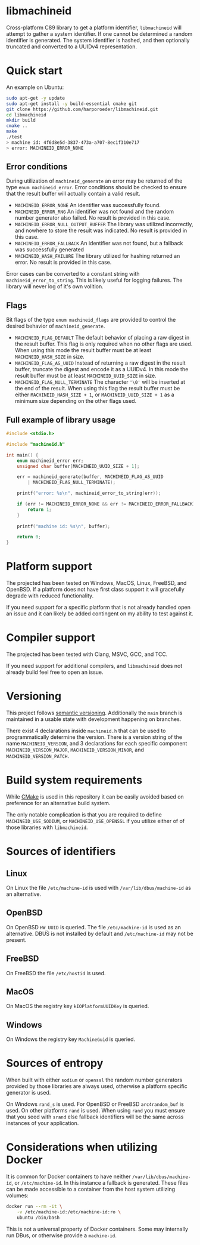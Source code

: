 # libmachineid

Cross-platform C89 library to get a platform identifier, `libmachineid` will
attempt to gather a system identifier. If one cannot be determined a random
identifier is generated. The system identifier is hashed, and then optionally
truncated and converted to a UUIDv4 representation.

# Quick start

An example on Ubuntu:

```bash
sudo apt-get -y update
sudo apt-get install -y build-essential cmake git
git clone https://github.com/harporoeder/libmachineid.git
cd libmachineid
mkdir build
cmake ..
make
./test
> machine id: 4f6d8e5d-3837-473a-a707-8ec1f310e717
> error: MACHINEID_ERROR_NONE
```

## Error conditions

During utilization of `machineid_generate` an error may be returned of the
type `enum machineid_error`. Error conditions should be checked to ensure
that the result buffer will actually contain a valid result.

* `MACHINEID_ERROR_NONE` An identifier was successfully found.
* `MACHINEID_ERROR_RNG` An identifier was not found and the random number
generator also failed. No result is provided in this case.
* `MACHINEID_ERROR_NULL_OUTPUT_BUFFER` The library was utilized incorrectly,
and nowhere to store the result was indicated. No result is provided in this
case.
* `MACHINEID_ERROR_FALLBACK` An identifier was not found, but a fallback
was successfully generated
* `MACHINEID_HASH_FAILURE` The library utilized for hashing returned an error.
No result is provided in this case.

Error cases can be converted to a constant string with
`machineid_error_to_string`. This is likely useful for logging failures. The
library will never log of it's own volition.

## Flags

Bit flags of the type `enum machineid_flags` are provided to control the
desired behavior of `machineid_generate`.

* `MACHINEID_FLAG_DEFAULT` The default behavior of placing a raw digest in the
result buffer. This flag is only required when no other flags are used. When
using this mode the result buffer must be at least `MACHINEID_HASH_SIZE` in
size.
* `MACHINEID_FLAG_AS_UUID` Instead of returning a raw digest in the result 
buffer, truncate the digest and encode it as a UUIDv4. In this mode the
result buffer must be at least `MACHINEID_UUID_SIZE` in size.
* `MACHINEID_FLAG_NULL_TERMINATE` The character `'\0'` will be inserted at the
end of the result. When using this flag the result buffer must be either
`MACHINEID_HASH_SIZE + 1`, or `MACHINEID_UUID_SIZE + 1` as a minimum size
depending on the other flags used.

## Full example of library usage

```c
#include <stdio.h>

#include "machineid.h"

int main() {
    enum machineid_error err;
    unsigned char buffer[MACHINEID_UUID_SIZE + 1];

    err = machineid_generate(buffer, MACHINEID_FLAG_AS_UUID
        | MACHINEID_FLAG_NULL_TERMINATE);

    printf("error: %s\n", machineid_error_to_string(err));

    if (err != MACHINEID_ERROR_NONE && err != MACHINEID_ERROR_FALLBACK) {
        return 1;
    }
    
    printf("machine id: %s\n", buffer);

    return 0;
}
```

# Platform support

The projected has been tested on Windows, MacOS, Linux, FreeBSD, and OpenBSD.
If a platform does not have first class support it will gracefully degrade with
reduced functionality.

If you need support for a specific platform that is not already handled open
an issue and it can likely be added contingent on my ability to test against it.

# Compiler support

The projected has been tested with Clang, MSVC, GCC, and TCC.

If you need support for additional compilers, and `libmachineid` does not
already build feel free to open an issue.

# Versioning

This project follows [semantic versioning](https://semver.org/). Additionally
the `main` branch is maintained in a usable state with development happening
on branches.

There exist 4 declarations inside `machineid.h` that can be used to
programmatically determine the version. There is a version string of the name
`MACHINEID_VERSION`, and 3 declarations for each specific component
`MACHINEID_VERSION_MAJOR`, `MACHINEID_VERSION_MINOR`,
and `MACHINEID_VERSION_PATCH`.

# Build system requirements

While [CMake](https://cmake.org/) is used in this repository it can be easily
avoided based on preference for an alternative build system.

The only notable complication is that you are required to define
`MACHINEID_USE_SODIUM`, or `MACHINEID_USE_OPENSSL` if you utilize either of
of those libraries with `libmachineid`.

# Sources of identifiers

## Linux

On Linux the file `/etc/machine-id` is used with `/var/lib/dbus/machine-id`
as an alternative.

## OpenBSD

On OpenBSD `HW_UUID` is queried. The file `/etc/machine-id` is used as an
alternative. DBUS is not installed by default and `/etc/machine-id` may not
be present.

## FreeBSD

On FreeBSD the file `/etc/hostid` is used.

## MacOS

On MacOS the registry key `kIOPlatformUUIDKey` is queried.

## Windows

On Windows the registry key `MachineGuid` is queried.

# Sources of entropy

When built with either `sodium` or `openssl` the random number generators
provided by those libraries are always used, otherwise a platform specific
generator is used.

On Windows `rand_s` is used. For OpenBSD or FreeBSD `arc4random_buf` is used.
On other platforms `rand` is used. When using `rand` you must ensure that you
seed with `srand` else fallback identifiers will be the same across
instances of your application.

# Considerations when utilizing Docker

It is common for Docker containers to have neither `/var/lib/dbus/machine-id`,
or `/etc/machine-id`. In this instance a fallback is generated. These files
can be made accessible to a container from the host system utilizing volumes:

```bash
docker run --rm -it \
    -v /etc/machine-id:/etc/machine-id:ro \
    ubuntu /bin/bash
```

This is not a universal property of Docker containers. Some may internally
run DBus, or otherwise provide a `machine-id`.